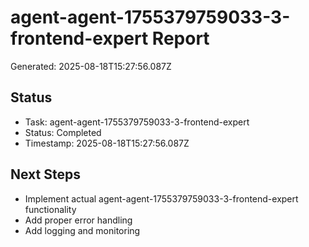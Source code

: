 # agent-agent-1755379759033-3-frontend-expert Report

Generated: 2025-08-18T15:27:56.087Z

## Status
- Task: agent-agent-1755379759033-3-frontend-expert
- Status: Completed
- Timestamp: 2025-08-18T15:27:56.087Z

## Next Steps
- Implement actual agent-agent-1755379759033-3-frontend-expert functionality
- Add proper error handling
- Add logging and monitoring
